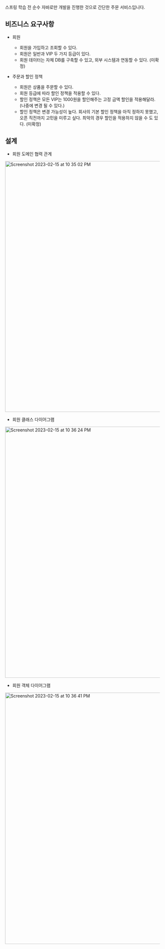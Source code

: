 스프링 학습 전 순수 자바로만 개발을 진행한 것으로 간단한 주문 서비스입니다.

## 비즈니스 요구사항
+ 회원
  + 회원을 가입하고 조회할 수 있다.
  + 회원은 일반과 VIP 두 가지 등급이 있다.
  + 회원 데이터는 자체 DB를 구축할 수 있고, 외부 시스템과 연동할 수 있다. (미확정)
  
+ 주문과 할인 정책
  + 회원은 상품을 주문할 수 있다.
  + 회원 등급에 따라 할인 정책을 적용할 수 있다.
  + 할인 정책은 모든 VIP는 1000원을 할인해주는 고정 금액 할인을 적용해달라. (나중에 변경 될 수 있다.)
  + 할인 정책은 변경 가능성이 높다. 회사의 기본 할인 정책을 아직 정하지 못했고, 오픈 직전까지 고민을 미루고 싶다. 
  최악의 경우 할인을 적용하지 않을 수 도 있다. (미확정)

## 설계

+ 회원 도메인 협력 관계
<img width="814" alt="Screenshot 2023-02-15 at 10 35 02 PM" src="https://user-images.githubusercontent.com/49016275/219041875-3ec25bfe-e61b-4af0-a006-8ba37d4a17d0.png">
  
+ 회원 클래스 다이어그램

<img width="815" alt="Screenshot 2023-02-15 at 10 36 24 PM" src="https://user-images.githubusercontent.com/49016275/219042200-8016dfb6-d1b2-4d9b-a809-6982d22c45db.png">

+ 회원 객체 다이어그램
<img width="816" alt="Screenshot 2023-02-15 at 10 36 41 PM" src="https://user-images.githubusercontent.com/49016275/219042261-d0849fb9-55c4-437c-9fdd-1b76b0b6f965.png">
